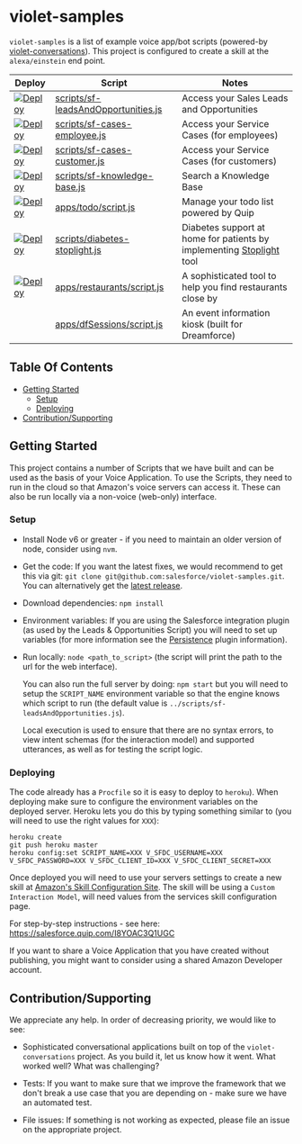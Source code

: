 # violet-samples

`violet-samples` is a list of example voice app/bot scripts (powered-by
  [violet-conversations](https://github.com/salesforce/violet-conversations)). This
project is configured to create a skill at the `alexa/einstein` end point.


| Deploy | Script | Notes |
|---|---|---|
|[![Deploy](https://www.herokucdn.com/deploy/button.svg)](https://heroku.com/deploy?template=https://github.com/salesforce/violet-samples&env[SCRIPT_NAME]=scripts/sf-leadsAndOpportunities.js) | [scripts/sf-leadsAndOpportunities.js](scripts/sf-leadsAndOpportunities.js) | Access your Sales Leads and Opportunities |
|[![Deploy](https://www.herokucdn.com/deploy/button.svg)](https://heroku.com/deploy?template=https://github.com/salesforce/violet-samples&env[SCRIPT_NAME]=scripts/sf-cases-employee.js) | [scripts/sf-cases-employee.js](scripts/sf-cases-employee.js) | Access your Service Cases (for employees) |
|[![Deploy](https://www.herokucdn.com/deploy/button.svg)](https://heroku.com/deploy?template=https://github.com/salesforce/violet-samples&env[SCRIPT_NAME]=scripts/sf-cases-customer.js) | [scripts/sf-cases-customer.js](scripts/sf-cases-customer.js) | Access your Service Cases (for customers) |
|[![Deploy](https://www.herokucdn.com/deploy/button.svg)](https://heroku.com/deploy?template=https://github.com/salesforce/violet-samples&env[SCRIPT_NAME]=scripts/sf-knowledge-base.js) | [scripts/sf-knowledge-base.js](scripts/sf-knowledge-base.js) | Search a Knowledge Base |
|[![Deploy](https://www.herokucdn.com/deploy/button.svg)](https://heroku.com/deploy?template=https://github.com/salesforce/violet-samples&env[SCRIPT_NAME]=apps/todo/script.js) | [apps/todo/script.js](apps/todo/script.js) | Manage your todo list powered by Quip |
|[![Deploy](https://www.herokucdn.com/deploy/button.svg)](https://heroku.com/deploy?template=https://github.com/salesforce/violet-samples&env[SCRIPT_NAME]=scripts/diabetes-stoplight.js) | [scripts/diabetes-stoplight.js](scripts/diabetes-stoplight.js) | Diabetes support at home for patients by implementing [Stoplight](https://www.sutterhealth.org/about/spotlight-tools) tool |
|[![Deploy](https://www.herokucdn.com/deploy/button.svg)](https://heroku.com/deploy?template=https://github.com/salesforce/violet-samples&env[SCRIPT_NAME]=apps/restaurants/script.js) | [apps/restaurants/script.js](apps/restaurants/script.js) | A sophisticated tool to help you find restaurants close by |
||[apps/dfSessions/script.js](apps/dfSessions/script.js) | An event information kiosk (built for Dreamforce) |


## Table Of Contents

* [Getting Started](#getting-started)
  * [Setup](#setup)
  * [Deploying](#deploying)
* [Contribution/Supporting](#contributionsupporting)


## Getting Started

This project contains a number of Scripts that we have built and can be used as the basis of your Voice Application. To use the Scripts, they need to run in the cloud so that Amazon's voice servers can access it. These can also be run locally via a non-voice (web-only) interface.

### Setup

* Install Node v6 or greater - if you need to maintain an older version of node, consider using `nvm`.

* Get the code: If you want the latest fixes, we would recommend to get this via git: `git clone git@github.com:salesforce/violet-samples.git`. You can alternatively get the [latest release](https://github.com/salesforce/violet-samples/releases/latest).

* Download dependencies: `npm install`

* Environment variables: If you are using the Salesforce integration plugin (as used by the Leads & Opportunities Script) you will need to set up variables (for more information see
the [Persistence](https://github.com/salesforce/violet-conversations#persistence) plugin information).

* Run locally: `node <path_to_script>` (the script will print the path to the
url for the web interface).

    You can also run the full server by doing: `npm start` but you will need to
setup the `SCRIPT_NAME` environment variable so that the engine knows which
script to run (the default value is `../scripts/sf-leadsAndOpportunities.js`).

    Local execution is used to ensure that there are no syntax errors, to view
intent schemas (for the interaction model) and supported utterances, as well as
for testing the script logic.


### Deploying

The code already has a `Procfile` so it is easy to deploy to `heroku`). When deploying make sure to configure the environment variables on the deployed server. Heroku lets you do this by typing something similar to (you will need to use the right values for `XXX`):
```
heroku create
git push heroku master
heroku config:set SCRIPT_NAME=XXX V_SFDC_USERNAME=XXX V_SFDC_PASSWORD=XXX V_SFDC_CLIENT_ID=XXX V_SFDC_CLIENT_SECRET=XXX
```

Once deployed you will need to use your servers settings to create a new skill at [Amazon's Skill Configuration Site](https://developer.amazon.com/edw/home.html#/skills/list). The skill will be
using a `Custom Interaction Model`, will need values from the services skill
configuration page.

For step-by-step instructions - see here: https://salesforce.quip.com/I8YOAC3Q1UGC

If you want to share a Voice Application that you have created without publishing, you might want to consider using a shared Amazon Developer account.

## Contribution/Supporting

We appreciate any help. In order of decreasing priority, we would like to see:

* Sophisticated conversational applications built on top of the `violet-conversations` project. As you build it, let us know how it went. What worked well? What was challenging?

* Tests: If you want to make sure that we improve the framework that we don't break a use case that you are depending on - make sure we have an automated test.

* File issues: If something is not working as expected, please file an issue on the appropriate project.
